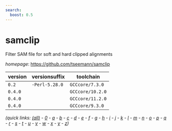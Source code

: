 ```yaml
---
search:
  boost: 0.5
---
```

# samclip

Filter SAM file for soft and hard clipped alignments

*homepage*: <https://github.com/tseemann/samclip>

version | versionsuffix | toolchain
--------|---------------|----------
``0.2`` | ``-Perl-5.28.0`` | ``GCCcore/7.3.0``
``0.4.0`` |  | ``GCCcore/10.2.0``
``0.4.0`` |  | ``GCCcore/11.2.0``
``0.4.0`` |  | ``GCCcore/9.3.0``


*(quick links: [(all)](../index.md) - [0](../0/index.md) - [a](../a/index.md) - [b](../b/index.md) - [c](../c/index.md) - [d](../d/index.md) - [e](../e/index.md) - [f](../f/index.md) - [g](../g/index.md) - [h](../h/index.md) - [i](../i/index.md) - [j](../j/index.md) - [k](../k/index.md) - [l](../l/index.md) - [m](../m/index.md) - [n](../n/index.md) - [o](../o/index.md) - [p](../p/index.md) - [q](../q/index.md) - [r](../r/index.md) - [s](../s/index.md) - [t](../t/index.md) - [u](../u/index.md) - [v](../v/index.md) - [w](../w/index.md) - [x](../x/index.md) - [y](../y/index.md) - [z](../z/index.md))*

